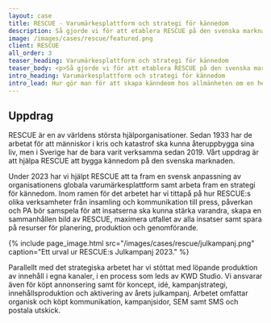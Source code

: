 ```yaml
---
layout: case
title: RESCUE - Varumärkesplattform och strategi för kännedom
description: Så gjorde vi för att etablera RESCUE på den svenska marknaden
image: /images/cases/rescue/featured.png
client: RESCUE
all_order: 3
teaser_heading: Varumärkesplattform och strategi för kännedom
teaser_body: <p>Så gjorde vi för att etablera RESCUE på den svenska marknaden</p>
intro_heading: Varumärkesplattform och strategi för kännedom
intro_lead: Hur gör man för att skapa känndeom hos allmänheten om en helt ny och okänd organisation? 
---
```


## Uppdrag

RESCUE är en av världens största hjälporganisationer. Sedan 1933 har de arbetat för att människor i kris och katastrof ska kunna återuppbygga sina liv, men i Sverige har de bara varit verksamma sedan 2019. Vårt uppdrag är att hjälpa RESCUE att bygga kännedom på den svenska marknaden.

Under 2023 har vi hjälpt RESCUE att ta fram en svensk anpassning av organisationens globala varumärkesplattform samt arbeta fram en strategi för kännedom. Inom ramen för det arbetet har vi tittapå på hur RESCUE:s olika verksamheter från insamling och kommunikation till press, påverkan och PA bör samspela för att insatserna ska kunna stärka varandra, skapa en sammanhållen bild av RESCUE, maximera utfallet av alla insatser samt spara på resurser för planering, produktion och genomförande. 

{%
  include page_image.html
  src="/images/cases/rescue/julkampanj.png"
  caption="Ett urval ur RESCUE:s Julkampanj 2023."
%}

Parallellt med det strategiska arbetet har vi stöttat med löpande produktion av innehåll i egna kanaler, i en process som leds av KWD Studio. Vi ansvarar även för köpt annonsering samt för koncept, idé, kampanjstrategi, innehållsproduktion och aktivering av årets julkampanj. Arbetet omfattar organisk och köpt kommunikation, kampanjsidor, SEM samt SMS och postala utskick.

